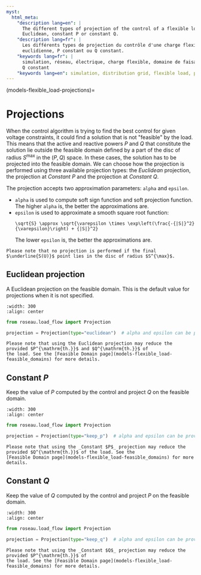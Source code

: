 ```yaml
---
myst:
  html_meta:
    "description lang=en": |
      The different types of projection of the control of a flexible load onto the domain of technical feasibility:
      Euclidean, constant P or constant Q.
    "description lang=fr": |
      Les différents types de projection du contrôle d'une charge flexible sur le domaine de faisabilités technique:
      euclidienne, P constant ou Q constant.
    "keywords lang=fr": |
      simulation, réseau, électrique, charge flexible, domaine de faisabilité, projection, euclidienne, P constant,
      Q constant
    "keywords lang=en": simulation, distribution grid, flexible load, projection, euclidian, constant P, constant Q
---
```


(models-flexible_load-projections)=

# Projections

When the control algorithm is trying to find the best control for given voltage constraints, it
could find a solution that is not "feasible" by the load. This means that the active and reactive
powers $P$ and $Q$ that constitute the solution lie outside the feasible domain defined by a part
of the disc of radius $S^{\max}$ in the $(P, Q)$ space. In these cases, the solution has to be
projected into the feasible domain. We can choose how the projection is performed using three
available projection types:
the _Euclidean_ projection, the projection at _Constant $P$_ and the projection at _Constant $Q$_.

The projection accepts two approximation parameters: `alpha` and `epsilon`.

- `alpha` is used to compute soft sign function and soft projection function. The higher `alpha`
  is, the better the approximations are.
- `epsilon` is used to approximate a smooth square root function:
  ```{math}
  \sqrt{S} \approx \sqrt{\varepsilon \times \exp\left(\frac{-{|S|}^2}{\varepsilon}\right) + {|S|}^2}
  ```
  The lower `epsilon` is, the better the approximations are.

```{important}
Please note that no projection is performed if the final $\underline{S(U)}$ point lies in the disc of radius $S^{\max}$.
```

## Euclidean projection

A Euclidean projection on the feasible domain. This is the default value for projections when it is
not specified.

```{image} /_static/Load/FlexibleLoad/Euclidean_Projection.svg
:width: 300
:align: center
```

```python
from roseau.load_flow import Projection

projection = Projection(type="euclidean")  # alpha and epsilon can be provided
```

```{important}
Please note that using the Euclidean projection may reduce the provided $P^{\mathrm{th.}}$ and $Q^{\mathrm{th.}}$ of
the load. See the [Feasible Domain page](models-flexible_load-feasible_domains) for more details.
```

## Constant $P$

Keep the value of $P$ computed by the control and project $Q$ on the feasible domain.

```{image} /_static/Load/FlexibleLoad/Constant_P_Projection.svg
:width: 300
:align: center
```

```python
from roseau.load_flow import Projection

projection = Projection(type="keep_p")  # alpha and epsilon can be provided
```

```{important}
Please note that using the _Constant $P$_ projection may reduce the provided $Q^{\mathrm{th.}}$ of the load. See the
[Feasible Domain page](models-flexible_load-feasible_domains) for more details.
```

## Constant $Q$

Keep the value of $Q$ computed by the control and project $P$ on the feasible domain.

```{image} /_static/Load/FlexibleLoad/Constant_Q_Projection.svg
:width: 300
:align: center
```

```python
from roseau.load_flow import Projection

projection = Projection(type="keep_q")  # alpha and epsilon can be provided
```

```{important}
Please note that using the _Constant $Q$_ projection may reduce the provided $P^{\mathrm{th.}}$ of
the load. See the [Feasible Domain page](models-flexible_load-feasible_domains) for more details.
```
